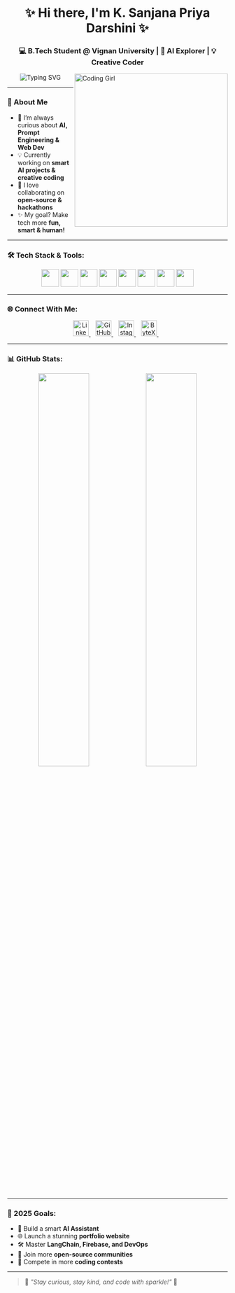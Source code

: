 <h1 align="center">✨ Hi there, I'm K. Sanjana Priya Darshini ✨</h1>
<h3 align="center">💻 B.Tech Student @ Vignan University | 🤖 AI Explorer | 💡 Creative Coder</h3>

<img align="right" alt="Coding Girl" width="350" src="https://media.giphy.com/media/v1.Y2lkPTc5MGI3NjExYW16bDkwYm9vcjU0czR6ODhzeXJmeHVudXNsdTRodmQ5M3Bsd3R6dCZlcD12MV9naWZzX3NlYXJjaCZjdD1n/hpXdHPfFI5wTABdDx9/giphy.gif" />



<p align="center">
  <img src="https://readme-typing-svg.herokuapp.com?font=Fira+Code&weight=700&size=22&pause=1000&color=FF61DA&center=true&width=500&lines=Passionate+AI+Developer;Curious+Problem+Solver;Building+Smart+Things+Everyday!" alt="Typing SVG" />
</p>

---

### 🚀 About Me
- 🌟 I’m always curious about **AI, Prompt Engineering & Web Dev**
- 💡 Currently working on **smart AI projects & creative coding**
- 🤝 I love collaborating on **open-source & hackathons**
- ✨ My goal? Make tech more **fun, smart & human!**

---

### 🛠️ Tech Stack & Tools:
<p align="center">
  <img src="https://cdn.jsdelivr.net/gh/devicons/devicon/icons/python/python-original.svg" width="40" />
  <img src="https://cdn.jsdelivr.net/gh/devicons/devicon/icons/javascript/javascript-original.svg" width="40" />
  <img src="https://cdn.jsdelivr.net/gh/devicons/devicon/icons/react/react-original.svg" width="40" />
  <img src="https://cdn.jsdelivr.net/gh/devicons/devicon/icons/nodejs/nodejs-original.svg" width="40" />
  <img src="https://cdn.jsdelivr.net/gh/devicons/devicon/icons/html5/html5-original.svg" width="40" />
  <img src="https://cdn.jsdelivr.net/gh/devicons/devicon/icons/css3/css3-original.svg" width="40" />
  <img src="https://cdn.jsdelivr.net/gh/devicons/devicon/icons/git/git-original.svg" width="40" />
  <img src="https://cdn.jsdelivr.net/gh/devicons/devicon/icons/linux/linux-original.svg" width="40" />
</p>

---

### 🌐 Connect With Me:
<p align="center">
  <a href="https://www.linkedin.com/in/sanjana-priya-darshini-kattamuri-629790217/" target="_blank">
    <img src="https://img.icons8.com/color/48/linkedin.png" width="36" alt="LinkedIn"/>
  </a> &nbsp;&nbsp;
  <a href="https://github.com/sanjana71006" target="_blank">
    <img src="https://img.icons8.com/material-outlined/48/github.png" width="36" alt="GitHub"/>
  </a> &nbsp;&nbsp;
  <a href="https://www.instagram.com/priyadarshini71006/" target="_blank">
    <img src="https://img.icons8.com/fluency/48/instagram-new.png" width="36" alt="Instagram"/>
  </a> &nbsp;&nbsp;
  <a href="https://bytexl.app/sanjanapriyadarshinikattamuri" target="_blank">
    <img src="https://img.icons8.com/ios-filled/50/laptop-coding.png" width="36" alt="ByteXL"/>
  </a> &nbsp;&nbsp;
</p>

---

### 📊 GitHub Stats:
<p align="center">
  <img src="https://github-readme-stats.vercel.app/api?username=your-github-username&show_icons=true&theme=tokyonight" width="48%" />
  <img src="https://github-readme-streak-stats.herokuapp.com/?user=your-github-username&theme=tokyonight" width="48%" />
</p>

---

### 🎯 2025 Goals:
- 🌱 Build a smart **AI Assistant**
- 🌐 Launch a stunning **portfolio website**
- 🛠️ Master **LangChain, Firebase, and DevOps**
- 🤝 Join more **open-source communities**
- 🚀 Compete in more **coding contests**

---

> 💬 *"Stay curious, stay kind, and code with sparkle!"* 💖
